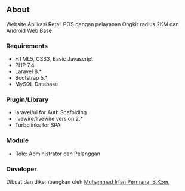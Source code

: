 ## About
Website Aplikasi Retail POS dengan pelayanan Ongkir radius 2KM dan Android Web Base

### Requirements
- HTML5, CSS3, Basic Javascript
- PHP 7.4
- Laravel 8.*
- Bootstrap 5.*
- MySQL Database

### Plugin/Library
- laravel/ui for Auth Scafolding
- livewire/livewire version 2.*
- Turbolinks for SPA

### Module
- Role: Administrator dan Pelanggan

### Developer
Dibuat dan dikembangkan oleh [Muhammad Irfan Permana, S.Kom.](https://wa.me/+6283140617623)
